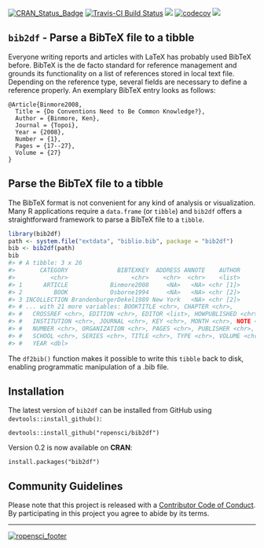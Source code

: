 
<!-- README.md is generated from README.Rmd. Please edit that file -->
[![CRAN\_Status\_Badge](http://www.r-pkg.org/badges/version/bib2df)](https://cran.r-project.org/package=bib2df) [![Travis-CI Build Status](https://travis-ci.org/ropensci/bib2df.svg?branch=master)](https://travis-ci.org/ropensci/bib2df) [![](http://cranlogs.r-pkg.org/badges/bib2df)](http://cran.rstudio.com/web/packages/bib2df/index.html) [![codecov](https://codecov.io/gh/ropensci/bib2df/branch/master/graph/badge.svg)](https://codecov.io/gh/ropensci/bib2df) [![](https://badges.ropensci.org/124_status.svg)](https://github.com/ropensci/onboarding/issues/124)

`bib2df` - Parse a BibTeX file to a tibble
------------------------------------------

Everyone writing reports and articles with LaTeX has probably used BibTeX before. BibTeX is the de facto standard for reference management and grounds its functionality on a list of references stored in local text file. Depending on the reference type, several fields are necessary to define a reference properly. An exemplary BibTeX entry looks as follows:

    @Article{Binmore2008,
      Title = {Do Conventions Need to Be Common Knowledge?},
      Author = {Binmore, Ken},
      Journal = {Topoi},
      Year = {2008},
      Number = {1},
      Pages = {17--27},
      Volume = {27}
    }

Parse the BibTeX file to a tibble
---------------------------------

The BibTeX format is not convenient for any kind of analysis or visualization. Many R applications require a `data.frame` (or `tibble`) and `bib2df` offers a straightforward framework to parse a BibTeX file to a `tibble`.

``` r
library(bib2df)
path <- system.file("extdata", "biblio.bib", package = "bib2df")
bib <- bib2df(path)
bib
#> # A tibble: 3 x 26
#>       CATEGORY              BIBTEXKEY  ADDRESS ANNOTE    AUTHOR
#>          <chr>                  <chr>    <chr>  <chr>    <list>
#> 1      ARTICLE            Binmore2008     <NA>   <NA> <chr [1]>
#> 2         BOOK            Osborne1994     <NA>   <NA> <chr [2]>
#> 3 INCOLLECTION BrandenburgerDekel1989 New York   <NA> <chr [2]>
#> # ... with 21 more variables: BOOKTITLE <chr>, CHAPTER <chr>,
#> #   CROSSREF <chr>, EDITION <chr>, EDITOR <list>, HOWPUBLISHED <chr>,
#> #   INSTITUTION <chr>, JOURNAL <chr>, KEY <chr>, MONTH <chr>, NOTE <chr>,
#> #   NUMBER <chr>, ORGANIZATION <chr>, PAGES <chr>, PUBLISHER <chr>,
#> #   SCHOOL <chr>, SERIES <chr>, TITLE <chr>, TYPE <chr>, VOLUME <chr>,
#> #   YEAR <dbl>
```

The `df2bib()` function makes it possible to write this `tibble` back to disk, enabling programmatic manipulation of a .bib file.

Installation
------------

The latest version of `bib2df` can be installed from GitHub using `devtools::install_github()`:

    devtools::install_github("ropensci/bib2df")

Version 0.2 is now available on **CRAN**:

    install.packages("bib2df")

Community Guidelines
--------------------

Please note that this project is released with a [Contributor Code of Conduct](CONDUCT.md). By participating in this project you agree to abide by its terms.

------------------------------------------
[![ropensci_footer](https://ropensci.org/public_images/ropensci_footer.png)](https://ropensci.org)
